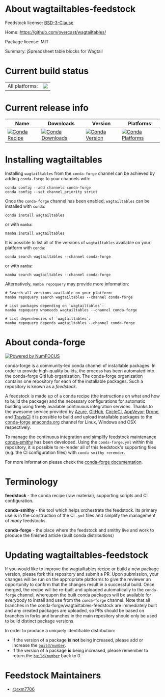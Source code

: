 About wagtailtables-feedstock
=============================

Feedstock license: [BSD-3-Clause](https://github.com/conda-forge/wagtailtables-feedstock/blob/main/LICENSE.txt)

Home: https://github.com/overcast/wagtailtables/

Package license: MIT

Summary: jSpreadsheet table blocks for Wagtail

Current build status
====================


<table><tr><td>All platforms:</td>
    <td>
      <a href="https://dev.azure.com/conda-forge/feedstock-builds/_build/latest?definitionId=21431&branchName=main">
        <img src="https://dev.azure.com/conda-forge/feedstock-builds/_apis/build/status/wagtailtables-feedstock?branchName=main">
      </a>
    </td>
  </tr>
</table>

Current release info
====================

| Name | Downloads | Version | Platforms |
| --- | --- | --- | --- |
| [![Conda Recipe](https://img.shields.io/badge/recipe-wagtailtables-green.svg)](https://anaconda.org/conda-forge/wagtailtables) | [![Conda Downloads](https://img.shields.io/conda/dn/conda-forge/wagtailtables.svg)](https://anaconda.org/conda-forge/wagtailtables) | [![Conda Version](https://img.shields.io/conda/vn/conda-forge/wagtailtables.svg)](https://anaconda.org/conda-forge/wagtailtables) | [![Conda Platforms](https://img.shields.io/conda/pn/conda-forge/wagtailtables.svg)](https://anaconda.org/conda-forge/wagtailtables) |

Installing wagtailtables
========================

Installing `wagtailtables` from the `conda-forge` channel can be achieved by adding `conda-forge` to your channels with:

```
conda config --add channels conda-forge
conda config --set channel_priority strict
```

Once the `conda-forge` channel has been enabled, `wagtailtables` can be installed with `conda`:

```
conda install wagtailtables
```

or with `mamba`:

```
mamba install wagtailtables
```

It is possible to list all of the versions of `wagtailtables` available on your platform with `conda`:

```
conda search wagtailtables --channel conda-forge
```

or with `mamba`:

```
mamba search wagtailtables --channel conda-forge
```

Alternatively, `mamba repoquery` may provide more information:

```
# Search all versions available on your platform:
mamba repoquery search wagtailtables --channel conda-forge

# List packages depending on `wagtailtables`:
mamba repoquery whoneeds wagtailtables --channel conda-forge

# List dependencies of `wagtailtables`:
mamba repoquery depends wagtailtables --channel conda-forge
```


About conda-forge
=================

[![Powered by
NumFOCUS](https://img.shields.io/badge/powered%20by-NumFOCUS-orange.svg?style=flat&colorA=E1523D&colorB=007D8A)](https://numfocus.org)

conda-forge is a community-led conda channel of installable packages.
In order to provide high-quality builds, the process has been automated into the
conda-forge GitHub organization. The conda-forge organization contains one repository
for each of the installable packages. Such a repository is known as a *feedstock*.

A feedstock is made up of a conda recipe (the instructions on what and how to build
the package) and the necessary configurations for automatic building using freely
available continuous integration services. Thanks to the awesome service provided by
[Azure](https://azure.microsoft.com/en-us/services/devops/), [GitHub](https://github.com/),
[CircleCI](https://circleci.com/), [AppVeyor](https://www.appveyor.com/),
[Drone](https://cloud.drone.io/welcome), and [TravisCI](https://travis-ci.com/)
it is possible to build and upload installable packages to the
[conda-forge](https://anaconda.org/conda-forge) [anaconda.org](https://anaconda.org/)
channel for Linux, Windows and OSX respectively.

To manage the continuous integration and simplify feedstock maintenance
[conda-smithy](https://github.com/conda-forge/conda-smithy) has been developed.
Using the ``conda-forge.yml`` within this repository, it is possible to re-render all of
this feedstock's supporting files (e.g. the CI configuration files) with ``conda smithy rerender``.

For more information please check the [conda-forge documentation](https://conda-forge.org/docs/).

Terminology
===========

**feedstock** - the conda recipe (raw material), supporting scripts and CI configuration.

**conda-smithy** - the tool which helps orchestrate the feedstock.
                   Its primary use is in the construction of the CI ``.yml`` files
                   and simplify the management of *many* feedstocks.

**conda-forge** - the place where the feedstock and smithy live and work to
                  produce the finished article (built conda distributions)


Updating wagtailtables-feedstock
================================

If you would like to improve the wagtailtables recipe or build a new
package version, please fork this repository and submit a PR. Upon submission,
your changes will be run on the appropriate platforms to give the reviewer an
opportunity to confirm that the changes result in a successful build. Once
merged, the recipe will be re-built and uploaded automatically to the
`conda-forge` channel, whereupon the built conda packages will be available for
everybody to install and use from the `conda-forge` channel.
Note that all branches in the conda-forge/wagtailtables-feedstock are
immediately built and any created packages are uploaded, so PRs should be based
on branches in forks and branches in the main repository should only be used to
build distinct package versions.

In order to produce a uniquely identifiable distribution:
 * If the version of a package **is not** being increased, please add or increase
   the [``build/number``](https://docs.conda.io/projects/conda-build/en/latest/resources/define-metadata.html#build-number-and-string).
 * If the version of a package **is** being increased, please remember to return
   the [``build/number``](https://docs.conda.io/projects/conda-build/en/latest/resources/define-metadata.html#build-number-and-string)
   back to 0.

Feedstock Maintainers
=====================

* [@rxm7706](https://github.com/rxm7706/)

